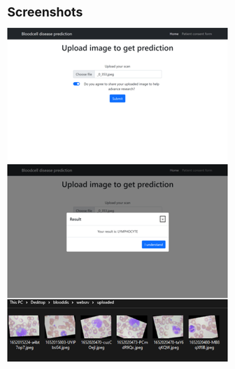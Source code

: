 # Screenshots

![](screenshots/home.png)
![](screenshots/home_prediction.png)
![](screenshots/uploaded.png)
